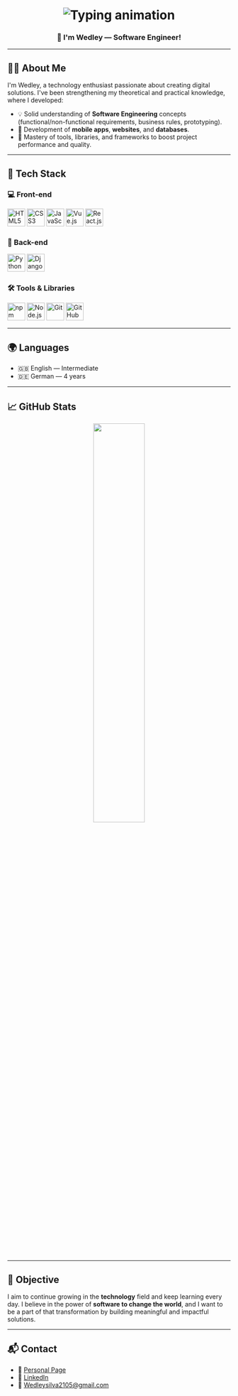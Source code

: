 <h1 align="center">
  <img 
    src="https://readme-typing-svg.herokuapp.com?font=Fira+Code&weight=600&size=32&pause=1000&color=FFFFFF&center=true&vCenter=true&multiline=true&width=800&height=80&lines=Hello+World+🌐" 
    alt="Typing animation" 
  />
</h1>

<h3 align="center">🔵 <strong>I'm Wedley — Software Engineer!</strong></h3>

---

## 👨‍💻 About Me

I'm Wedley, a technology enthusiast passionate about creating digital solutions. I've been strengthening my theoretical and practical knowledge, where I developed:

- 💡 Solid understanding of **Software Engineering** concepts (functional/non-functional requirements, business rules, prototyping).
- 📱 Development of **mobile apps**, **websites**, and **databases**.
- 🚀 Mastery of tools, libraries, and frameworks to boost project performance and quality.

---

## 🚀 Tech Stack

### 💻 Front-end
<p>
  <img src="https://cdn.jsdelivr.net/gh/devicons/devicon/icons/html5/html5-original.svg" width="40" title="HTML5"/>
  <img src="https://cdn.jsdelivr.net/gh/devicons/devicon/icons/css3/css3-original.svg" width="40" title="CSS3"/>
  <img src="https://cdn.jsdelivr.net/gh/devicons/devicon/icons/javascript/javascript-original.svg" width="40" title="JavaScript"/>
  <img src="https://cdn.jsdelivr.net/gh/devicons/devicon/icons/vuejs/vuejs-original.svg" width="40" title="Vue.js"/>
  <img src="https://cdn.jsdelivr.net/gh/devicons/devicon/icons/react/react-original.svg" width="40" title="React.js & React Native"/>
</p>

### 🧠 Back-end
<p>
  <img src="https://cdn.jsdelivr.net/gh/devicons/devicon/icons/python/python-original.svg" width="40" title="Python"/>
  <img src="https://cdn.jsdelivr.net/gh/devicons/devicon/icons/django/django-plain.svg" width="40" title="Django"/>
</p>

### 🛠 Tools & Libraries
<p>
  <img src="https://cdn.jsdelivr.net/gh/devicons/devicon/icons/npm/npm-original-wordmark.svg" width="40" title="npm"/>
  <img src="https://cdn.jsdelivr.net/gh/devicons/devicon/icons/nodejs/nodejs-original.svg" width="40" title="Node.js"/>
  <img src="https://cdn.jsdelivr.net/gh/devicons/devicon/icons/git/git-original.svg" width="40" title="Git"/>
  <img src="https://cdn.jsdelivr.net/gh/devicons/devicon/icons/github/github-original.svg" width="40" title="GitHub"/>
</p>

---

## 🌍 Languages

- 🇬🇧 English — Intermediate  
- 🇩🇪 German — 4 years  

---

## 📈 GitHub Stats

<p align="center">
  <img src="https://github-readme-stats.vercel.app/api?username=WedleySilva&show_icons=true&theme=react&hide_border=true&include_all_commits=true" width="48%" />
</p>

---

## 🎯 Objective

I aim to continue growing in the **technology** field and keep learning every day. I believe in the power of **software to change the world**, and I want to be a part of that transformation by building meaningful and impactful solutions.

---

## 📬 Contact

- 🔗 [Personal Page](https://wedley.vercel.app)  
- 💼 [LinkedIn](https://www.linkedin.com/in/wedley-silva-809104247)  
- 📧 Wedleysilva2105@gmail.com
